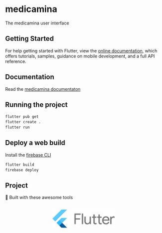 # medicamina

The medicamina user interface

## Getting Started

For help getting started with Flutter, view the [online documentation](https://flutter.dev/docs), which offers tutorials, samples, guidance on mobile development, and a full API reference.

## Documentation

Read the [medicamina documentaton](https://docs.medicamina.us)

## Running the project

```bash
flutter pub get
flutter create .
flutter run
``` 

## Deploy a web build

Install the [firebase CLI](https://firebaseopensource.com/projects/firebase/firebase-tools/)

```bash
flutter build
firebase deploy
```

## Project 

🔨 Built with these awesome tools

<br />

<div align="center">
  <a href="https://flutter.dev"><img src="https://raw.githubusercontent.com/medicamina/.github/main/assets/flutter.png" width="200" /></a>
</div>
